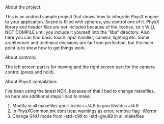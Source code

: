 About the project:
 
This is an android sample project that shows how to integrate PhysX engine to your application. Scene is filled with spheres, you control one of it. PhysX library and header files are not included because of the license, so it WILL NOT COMPILE until you include it yourself into the "libs" directory. Also here you can find basic touch input handler, camera, lighting etc. Some architecture and technical decisions are far from perfection, but the main point is to show how to get things work.
 
About controls:

The left screen part is for moving and the right screen part for the camera control (press and hold).
 
About PhysX compilation:
 
I've been using the latest NDK, because of that I had to change makefiles, so here are additional steps I had to make:
 
1) Modify in all makefiles gnu-libstdc++/4.8 to gnu-libstdc++/4.9
2) In PhysXCommon.mk dont treat warnings as error, remove flag -Werror
3) Change GNU mode from -std=c99 to -std=gnu99 in all makefiles
